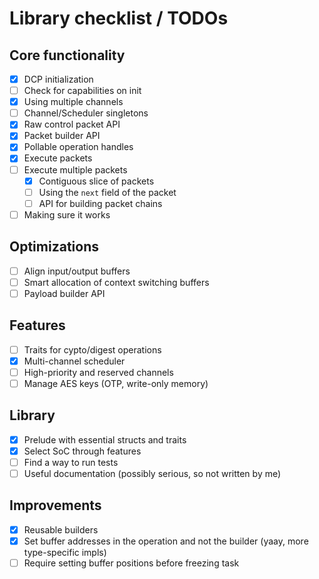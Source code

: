 # Library checklist / TODOs

## Core functionality
- [x] DCP initialization
- [ ] Check for capabilities on init
- [x] Using multiple channels
- [ ] Channel/Scheduler singletons
- [x] Raw control packet API
- [x] Packet builder API
- [x] Pollable operation handles
- [x] Execute packets
- [ ] Execute multiple packets
    - [x] Contiguous slice of packets
    - [ ] Using the `next` field of the packet
    - [ ] API for building packet chains
- [ ] Making sure it works

## Optimizations
- [ ] Align input/output buffers
- [ ] Smart allocation of context switching buffers
- [ ] Payload builder API

## Features
- [ ] Traits for cypto/digest operations
- [x] Multi-channel scheduler
- [ ] High-priority and reserved channels
- [ ] Manage AES keys (OTP, write-only memory)

## Library
- [x] Prelude with essential structs and traits
- [x] Select SoC through features
- [ ] Find a way to run tests
- [ ] Useful documentation (possibly serious, so not written by me)

## Improvements
- [x] Reusable builders
- [x] Set buffer addresses in the operation and not the builder (yaay, more type-specific impls)
- [ ] Require setting buffer positions before freezing task
